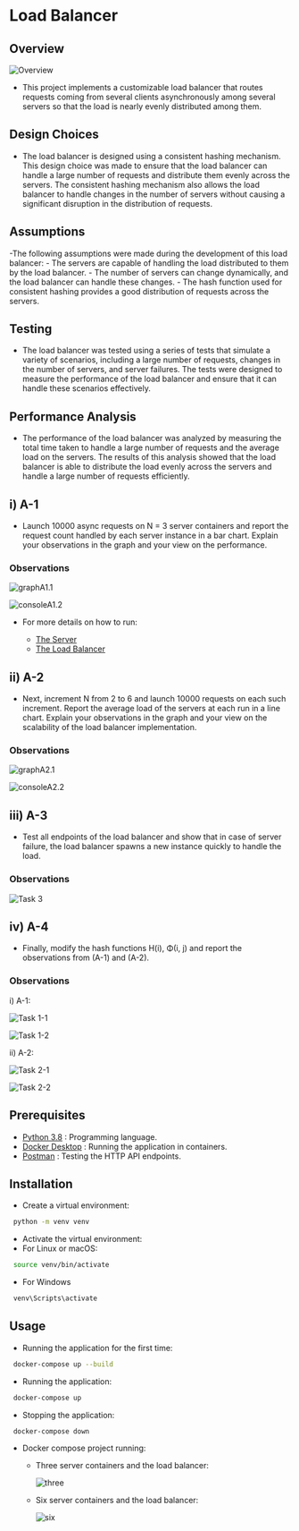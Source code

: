 # Load Balancer

## Overview
![Overview](https://res.cloudinary.com/dkmblonw5/image/upload/f_auto,q_auto/v1/balancer/overview)

- This project implements a customizable load balancer that routes requests coming from several clients asynchronously among several servers so that the load is nearly evenly distributed among them.

## Design Choices
- The load balancer is designed using a consistent hashing mechanism. This design choice was made to ensure that the load balancer can handle a large number of requests and distribute them evenly across the servers. The consistent hashing mechanism also allows the load balancer to handle changes in the number of servers without causing a significant disruption in the distribution of requests.

## Assumptions
-The following assumptions were made during the development of this load balancer:
    - The servers are capable of handling the load distributed to them by the load balancer.
    - The number of servers can change dynamically, and the load balancer can handle these changes.
    - The hash function used for consistent hashing provides a good distribution of requests across the servers.

## Testing
- The load balancer was tested using a series of tests that simulate a variety of scenarios, including a large number of requests, changes in the number of servers, and server failures. The tests were designed to measure the performance of the load balancer and ensure that it can handle these scenarios effectively.

## Performance Analysis

- The performance of the load balancer was analyzed by measuring the total time taken to handle a large number of requests and the average load on the servers. The results of this analysis showed that the load balancer is able to distribute the load evenly across the servers and handle a large number of requests efficiently.

## i) A-1

-  Launch 10000 async requests on N = 3 server containers and report the request count handled by each server instance
in a bar chart. Explain your observations in the graph and your view on the performance.

### Observations

![graphA1.1](https://res.cloudinary.com/dkmblonw5/image/upload/f_auto,q_auto/v1/balancer/balancerA-1-1)

![consoleA1.2](https://res.cloudinary.com/dkmblonw5/image/upload/f_auto,q_auto/v1/balancer/balancerA-1-2)

- For more details on how to run:

  - [The Server](./server/README.md)
  - [The Load Balancer](./load_balancer/README.md)

## ii) A-2

-  Next, increment N from 2 to 6 and launch 10000 requests on each such increment. Report the average load of the servers 
at each run in a line chart. Explain your observations in the graph and your view on the scalability of the load balancer
implementation.

### Observations

![graphA2.1](https://res.cloudinary.com/dkmblonw5/image/upload/f_auto,q_auto/v1/balancer/balancerA-2-1)

![consoleA2.2](https://res.cloudinary.com/dkmblonw5/image/upload/f_auto,q_auto/v1/balancer/balancerA-2-2)

## iii) A-3

-  Test all endpoints of the load balancer and show that in case of server failure, the load balancer spawns a new instance
quickly to handle the load.

### Observations

![Task 3](https://res.cloudinary.com/dkmblonw5/image/upload/f_auto,q_auto/v1/balancer/balancer-A-3)

## iv) A-4

-  Finally, modify the hash functions H(i), Φ(i, j) and report the observations from (A-1) and (A-2).

### Observations

i) A-1:

![Task 1-1](https://res.cloudinary.com/dkmblonw5/image/upload/f_auto,q_auto/v1/balancer/balancer-A-4-1)

![Task 1-2](https://res.cloudinary.com/dkmblonw5/image/upload/f_auto,q_auto/v1/balancer/balancer-A-4-2)

ii) A-2:

![Task 2-1](https://res.cloudinary.com/dkmblonw5/image/upload/f_auto,q_auto/v1/balancer/balancer-A-4-2-1)

![Task 2-2](https://res.cloudinary.com/dkmblonw5/image/upload/f_auto,q_auto/v1/balancer/balancer-A-4-2-2)

## Prerequisites

- [Python 3.8](https://www.python.org/downloads/release/python-380/) : Programming language.
- [Docker Desktop](https://www.docker.com/products/docker-desktop) : Running the application in containers.
- [Postman](https://www.postman.com/downloads/) : Testing the HTTP API endpoints.

## Installation
- Create a virtual environment:

```sh
 python -m venv venv
```

- Activate the virtual environment:
- For Linux or macOS:
```sh
 source venv/bin/activate
```
- For Windows
```sh
 venv\Scripts\activate
```

## Usage

- Running the application for the first time:

```sh
 docker-compose up --build
```

- Running the application:

```sh
 docker-compose up
```

- Stopping the application:

```sh
 docker-compose down
```
 
- Docker compose project running:

  - Three server containers and the load balancer:
 
    ![three](https://res.cloudinary.com/dkmblonw5/image/upload/f_auto,q_auto/v1/balancer/docker-container3)
    
  - Six server containers and the load balancer:
  
    ![six](https://res.cloudinary.com/dkmblonw5/image/upload/f_auto,q_auto/v1/balancer/docker-containers)
